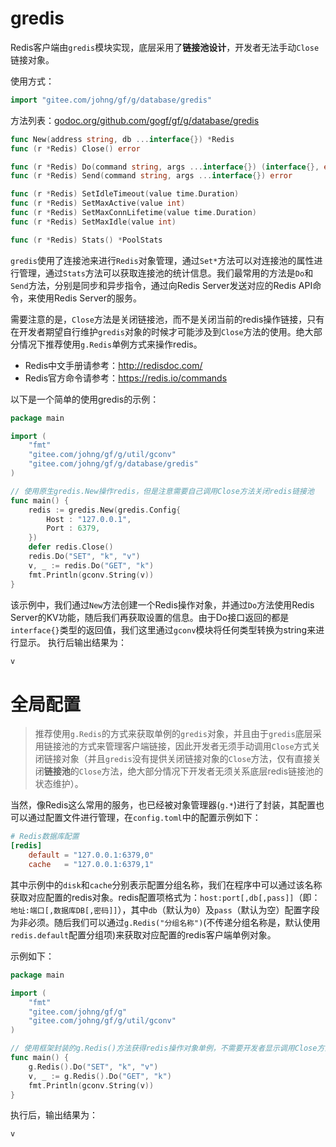 # gredis

Redis客户端由```gredis```模块实现，底层采用了**链接池设计**，开发者无法手动`Close`链接对象。

使用方式：
```go
import "gitee.com/johng/gf/g/database/gredis"
```

方法列表：[godoc.org/github.com/gogf/gf/g/database/gredis](https://godoc.org/github.com/gogf/gf/g/database/gredis)
```go
func New(address string, db ...interface{}) *Redis
func (r *Redis) Close() error

func (r *Redis) Do(command string, args ...interface{}) (interface{}, error)
func (r *Redis) Send(command string, args ...interface{}) error

func (r *Redis) SetIdleTimeout(value time.Duration)
func (r *Redis) SetMaxActive(value int)
func (r *Redis) SetMaxConnLifetime(value time.Duration)
func (r *Redis) SetMaxIdle(value int)

func (r *Redis) Stats() *PoolStats
```
`gredis`使用了连接池来进行`Redis`对象管理，通过```Set*```方法可以对连接池的属性进行管理，通过```Stats```方法可以获取连接池的统计信息。我们最常用的方法是```Do```和```Send```方法，分别是同步和异步指令，通过向Redis Server发送对应的Redis API命令，来使用Redis Server的服务。

需要注意的是，`Close`方法是关闭链接池，而不是关闭当前的redis操作链接，只有在开发者期望自行维护`gredis`对象的时候才可能涉及到`Close`方法的使用。绝大部分情况下推荐使用`g.Redis`单例方式来操作redis。

- Redis中文手册请参考：http://redisdoc.com/ 
- Redis官方命令请参考：https://redis.io/commands

以下是一个简单的使用gredis的示例：
```go
package main

import (
    "fmt"
    "gitee.com/johng/gf/g/util/gconv"
    "gitee.com/johng/gf/g/database/gredis"
)

// 使用原生gredis.New操作redis，但是注意需要自己调用Close方法关闭redis链接池
func main() {
    redis := gredis.New(gredis.Config{
        Host : "127.0.0.1",
        Port : 6379,
    })
    defer redis.Close()
    redis.Do("SET", "k", "v")
    v, _ := redis.Do("GET", "k")
    fmt.Println(gconv.String(v))
}
```
该示例中，我们通过```New```方法创建一个Redis操作对象，并通过```Do```方法使用Redis Server的KV功能，随后我们再获取设置的信息。由于Do接口返回的都是```interface{}```类型的返回值，我们这里通过```gconv```模块将任何类型转换为string来进行显示。
执行后输出结果为：
```html
v
```

# 全局配置

> 推荐使用`g.Redis`的方式来获取单例的`gredis`对象，并且由于`gredis`底层采用链接池的方式来管理客户端链接，因此开发者无须手动调用`Close`方式关闭链接对象（并且`gredis`没有提供关闭链接对象的`Close`方法，仅有直接关闭**链接池**的`Close`方法，绝大部分情况下开发者无须关系底层redis链接池的状态维护）。

当然，像Redis这么常用的服务，也已经被对象管理器(```g.*```)进行了封装，其配置也可以通过配置文件进行管理，在```config.toml```中的配置示例如下：
```toml
# Redis数据库配置
[redis]
    default = "127.0.0.1:6379,0"
    cache   = "127.0.0.1:6379,1"
```
其中示例中的```disk```和```cache```分别表示配置分组名称，我们在程序中可以通过该名称获取对应配置的redis对象。redis配置项格式为：```host:port[,db[,pass]]```（即：```地址:端口[,数据库DB[,密码]]```），其中```db```（默认为```0```）及```pass```（默认为空）配置字段为非必须。随后我们可以通过```g.Redis("分组名称")```(不传递分组名称是，默认使用`redis.default`配置分组项)来获取对应配置的redis客户端单例对象。

示例如下：
```go
package main

import (
    "fmt"
    "gitee.com/johng/gf/g"
    "gitee.com/johng/gf/g/util/gconv"
)

// 使用框架封装的g.Redis()方法获得redis操作对象单例，不需要开发者显示调用Close方法
func main() {
    g.Redis().Do("SET", "k", "v")
    v, _ := g.Redis().Do("GET", "k")
    fmt.Println(gconv.String(v))
}
```

执行后，输出结果为：
```html
v
```


